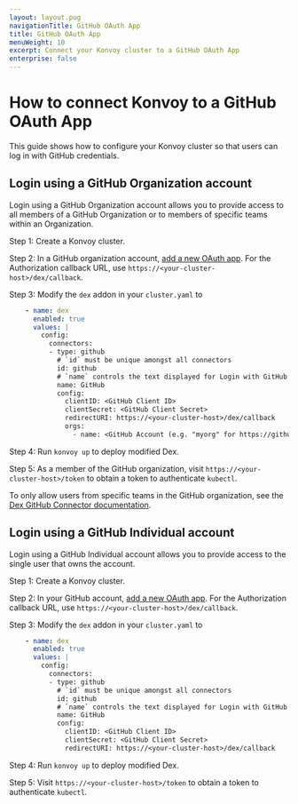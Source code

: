 ```yaml
---
layout: layout.pug
navigationTitle: GitHub OAuth App
title: GitHub OAuth App
menuWeight: 10
excerpt: Connect your Konvoy cluster to a GitHub OAuth App
enterprise: false
---
```


# How to connect Konvoy to a GitHub OAuth App

This guide shows how to configure your Konvoy cluster so that users can log in with GitHub credentials.

## Login using a GitHub Organization account

Login using a GitHub Organization account allows you to provide access to all members of a GitHub Organization or to members of specific teams within an Organization.

Step 1: Create a Konvoy cluster.

Step 2: In a GitHub organization account, [add a new OAuth app]. For the Authorization callback URL, use `https://<your-cluster-host>/dex/callback`.

Step 3: Modify the `dex` addon in your `cluster.yaml` to

```yaml
    - name: dex
      enabled: true
      values: |
        config:
          connectors:
          - type: github
            # `id` must be unique amongst all connectors
            id: github
            # `name` controls the text displayed for Login with GitHub
            name: GitHub
            config:
              clientID: <GitHub Client ID>
              clientSecret: <GitHub Client Secret>
              redirectURI: https://<your-cluster-host>/dex/callback
              orgs:
                - name: <GitHub Account (e.g. "myorg" for https://github.com/myorg)>
```

Step 4: Run `konvoy up` to deploy modified Dex.

Step 5: As a member of the GitHub organization, visit `https://<your-cluster-host>/token` to obtain a token to authenticate `kubectl`.

To only allow users from specific teams in the GitHub organization, see the [Dex GitHub Connector documentation].

## Login using a GitHub Individual account

Login using a GitHub Individual account allows you to provide access to the single user that owns the account.

Step 1: Create a Konvoy cluster.

Step 2: In your GitHub account, [add a new OAuth app]. For the Authorization callback URL, use `https://<your-cluster-host>/dex/callback`.

Step 3: Modify the `dex` addon in your `cluster.yaml` to

```yaml
    - name: dex
      enabled: true
      values: |
        config:
          connectors:
          - type: github
            # `id` must be unique amongst all connectors
            id: github
            # `name` controls the text displayed for Login with GitHub
            name: GitHub
            config:
              clientID: <GitHub Client ID>
              clientSecret: <GitHub Client Secret>
              redirectURI: https://<your-cluster-host>/dex/callback
```

Step 4: Run `konvoy up` to deploy modified Dex.

Step 5: Visit `https://<your-cluster-host>/token` to obtain a token to authenticate `kubectl`.

[add a new OAuth app]: https://developer.github.com/apps/building-oauth-apps/creating-an-oauth-app/
[Dex GitHub Connector documentation]: https://github.com/dexidp/dex/blob/master/Documentation/connectors/github.md
